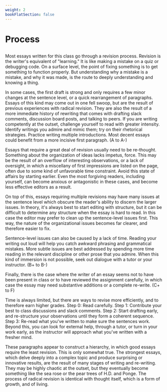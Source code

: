 ```yaml
---
weight: 2
bookFlatSection: false
---
```


# Process

<p style="margin-left:0; margin-top:2em;">

Most essays written for this class go through a revision process. Revision is the writer's equivalent of "learning." It is like making a mistake on a quiz or debugging code. On a surface level, the point of fixing something is to get something to function properly. But understanding why a mistake is a mistake, and why it was made, is the route to deeply understanding and knowing a thing.

In some cases, the first draft is strong and only requires a few minor changes at the sentence level, or a quick rearrangement of paragraphs. Essays of this kind may come out in one fell swoop, but are the result of previous experiences with radical revision. They are also the result of a more immediate history of rewriting that comes with drafting slack comments, discussion board posts, and talking to peers. If you are writing competently at the outset, challenge yourself to read with greater intensity. Identify writings you admire and mimic them; try on their rhetorical strategies. Practice writing multiple introductions. Most decent essays could benefit from a more incisive first paragraph. (A to A-)

Essays that require a great deal of revision usually need to be re-thought. Something about the organization of ideas lacks impetus, force. This may be the result of an overflow of interesting observations, or a lack of oversight, in which a miscellany of first impressions are listed on the page, often due to some kind of unfavorable time constraint. Avoid this state of affairs by starting earlier. Even the most forgiving readers, including yourself, can become anxious or antagonistic in these cases, and become less effective editors as a result.

On top of this, essays requiring multiple revisions may have many issues at the sentence level which obscure the reader's ability to discern the larger issues. In theory, it's always best to start editing with structure, but it can be difficult to determine any structure when the essay is hard to read. In this case the editor may prefer to clean up the sentence-level issues first. This way, the nature of the organizational issues becomes far clearer, and therefore easier to fix.

Sentence-level issues can also be caused by a lack of time. Reading your writing out loud will help you catch awkward phrasing and grammatical mistakes. More subtle issues are best addressed by spending more time reading in the relevant discipline or other prose that you admire. When this kind of immersion is not possible, seek out dialogue with a tutor or your instructor. (B+ to B-)

Finally, there is the case where the writer of an essay seems not to have been present in class or to have reviewed the assignment carefully, in which case the essay may need substantive additions or a complete re-write. (C+ to F)

Time is always limited, but there are ways to revise more efficiently, and to therefore earn higher grades. Step 0: Read carefully. Step 1: Contribute your best to class discussions and slack comments. Step 2: Start drafting early, and re-structure your observations until they form a coherent sequence. Step 3: Re-read what you've written to make sure the sentences work. Beyond this, you can look for external help, through a tutor, or turn in your work early, as the instructor will approach what you've written with a fresher mind.

These paragraphs appear to construct a hierarchy, in which good essays require the least revision. This is only somewhat true. The strongest essays, which delve deeply into a complex topic and produce surprising or innovative results, are the result of many stages of writing and re-writing. They may be highly chaotic at the outset, but they eventually become something like the sea rose or the pear trees of H.D. and Ponge. The process of radical revision is identical with thought itself, which is a form of growth, and of living.


</p>
